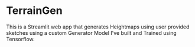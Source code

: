 # TerrainGen
This is a Streamlit web app that generates Heightmaps using user provided sketches using a custom Generator Model I've built and Trained using Tensorflow.

